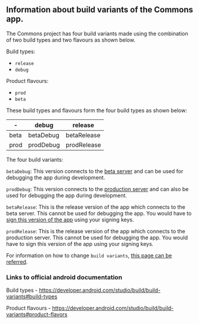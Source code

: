 ## Information about build variants of the Commons app.

The Commons project has four build variants made using the combination of two build types and two flavours as shown below.

Build types:

* `release`
* `debug`

Product flavours:

* `prod`
* `beta`

These build types and flavours form the four build types as shown below:

 **-** | debug | release
--|---------|------
beta|betaDebug|betaRelease
prod|prodDebug|prodRelease

The four build variants:

`betaDebug`: This version connects to the [beta server](https://commons.wikimedia.beta.wmflabs.org/wiki/Main_Page) and can be used for debugging the app during development.

`prodDebug`: This version connects to the [production server](https://commons.wikimedia.org/wiki/Main_Page) and can also be used for debugging the app during development.

`betaRelease`: This is the release version of the app which connects to the beta server. This cannot be used for debugging the app. You would have to [sign this version of the app](https://developer.android.com/studio/publish/app-signing) using your signing keys.

`prodRelease`: This is the release version of the app which connects to the production server. This cannot be used for debugging the app. You would have to sign this version of the app using your signing keys.

For information on how to change `build variants`, [this page can be referred](https://github.com/commons-app/documentation/blob/master/android/build-variants/Changing-Build-Variants.md).

### Links to official android documentation
Build types - https://developer.android.com/studio/build/build-variants#build-types

Product flavours - https://developer.android.com/studio/build/build-variants#product-flavors
